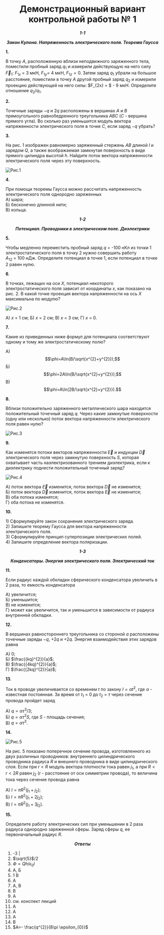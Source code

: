 # <center>Демонстрационный вариант контрольной работы № 1</center>

***<center>1-1</center>***

***<center>Закон Кулона. Напряженность электрического поля. Теорема Гаусса</center>***

**1.**

  
  В точку *A*, расположенную вблизи неподвижного заряженного тела, поместили пробный заряд $q_{1}$ и измерили действующую на него силу
  ${\overrightarrow{F}}_{1}$: $F_{1x}$ = 3 мкН,
  $F_{1y} =$ 4 мкН, $F_{1z} = 0$. Затем заряд $q_{1}$
  убрали на большое расстояние, поместили в точку *A* другой пробный
  заряд $q_{2}$ и измерили проекцию действующей на него силы:
  $F_{2x} = $ - 9 мкН. Определите отношение $q_{2}$/$q_{1}$.

 

**2.**

  
  Точечные заряды $-q$ и $2q$ расположены в вершинах *A* и *B*
  прямоугольного равнобедренного треугольника *АВС* (*С* - вершина
  прямого угла). Во сколько раз уменьшится модуль вектора напряженности
  электрического поля в точке *C*, если заряд $-q$ убрать?

  

**3.**
  
  На рис. 1 изображен равномерно заряженный стержень *AB* длиной $l$ и
  зарядом $Q$, а также воображаемая замкнутая поверхность в виде прямого
  цилиндра высотой $h$. Найдите поток вектора напряженности электрического поля через эту
  поверхность.

![ Рис.1](picture1.jpg "Рис.1")

**4**.

 При помощи теоремы Гаусса можно рассчитать напряженность электрического поля однородно заряженных    
 А) шара;   
 Б) бесконечно длинной нити;  
 В) кольца.                                                

***<center>1-2</center>***

***<center>Потенциал. Проводники в электрическом поле. Диэлектрики</center>***

 **5.**

  Чтобы медленно переместить пробный заряд $q$ = -100 нКл из точки 1 
  электростатического поля в точку 2 нужно совершить работу
  $A_{12}$ = 100 нДж. Определите потенциал в точке 1, если потенциал в
  точке 2 равен нулю.

 **6**.

В точках, лежащих на оси $X$, потенциал некоторого электростатического поля зависит от координаты $x$, как показано на рис. 2. В какой точке проекция вектора напряженности на ось $X$ максимальна по модулю?

![ Рис.2](picture2.jpg "Рис.2")

 А)    $x$ = 1 см;
 Б)    $x$ = 2 см;
 В)    $x$ = 3 см;
 Г)    $x$ = 0.

**7.**

 Какие из приведенных ниже формул для потенциала соответствуют одному и тому же электростатическому полю?

А) $$\phi=A\ln(B/\sqrt{x^{2}+y^{2}});$$  Б) $$\phi=2A\ln(B/\sqrt{x^{2}+y^{2}});$$                    В) $$\phi=A\ln(2B/\sqrt{x^{2}+y^{2}}).$$            

**8.**

  Вблизи
  положительно заряженного металлического шара находится положительный
  точечный заряд $q$. Через какие замкнутые поверхности (одну или
  несколько) поток вектора напряженности электрического поля равен нулю?

![ Рис.3](picture3.jpg "Рис.3")


**9.**

 Как изменятся потоки векторов напряженности $\overrightarrow{E}$ и индукции $\overrightarrow{D}$ электрического поля через замкнутую поверхность $S$, которая охватывает часть наэлектризованного трением диэлектрика, если к диэлектрику поднести положительный точечный заряд?

![ Рис.4](picture4.jpg "Рис.4")

А) поток вектора $\overrightarrow{E}$ изменится, поток вектора $\overrightarrow{D}$ не изменится;<br>
Б) поток вектора $\overrightarrow{D}$ изменится, поток вектора $\overrightarrow{E}$ не изменится;<br> 
В) оба потока изменятся;<br> 
Г) оба потока не изменятся.

 **10.**

 1\) Сформулируйте закон сохранения электрического заряда.<br>
 2\) Запишите теорему Гаусса для вектора напряженности электрического поля.<br>
3\) Сформулируйте принцип суперпозиции электрических полей.<br>
4\) Запишите определение вектора поляризации.<br>

***<center>1-3</center>***

***<center>Конденсаторы. Энергия электрического поля. Электрический ток</center>***

**11.**

 Если радиус каждой обкладки сферического конденсатора увеличить в 2 раза, то емкость конденсатора   

 А) увеличится;<br>
 Б) уменьшится;<br>
 В) не изменится;<br>
 Г) может как увеличится, так и уменьшится в зависимости от радиуса внутренней обкладки.

**12.**

 В вершинах равностороннего треугольника со стороной $a$ расположены точечные заряды $-q$, $+2q$ и $+2q$. Энергия взаимодействия этих зарядов равна

 А) 0;<br>
 Б) $\frac{{kq}^{2}}{a}$;<br>
 В) $\frac{{4kq}^{2}}{a}$;<br>
 Г) $\frac{{2kq}^{2}}{a}$;<br>   

**13**.

Ток в проводе увеличивается со временем $t$ по закону   $I = {\alpha t}^{2}$, где $\alpha$ - известная постоянная. За время от $t_{1}$ = 0 до $t_{2}$ = $\tau$ через сечение провода пройдет заряд 

 А) $q = {ατ}^{3}/3$;  
 Б) $q = {ατ}^{2}S$, где $S$ - площадь сечения;<br> 
 В) $q = {ατ}^{3}.$ 

**14.**

![ Рис.5](picture5.jpg "Рис.5")

 На рис. 5 показано поперечное сечение провода, изготовленного из двух различных проводников: внутреннего цилиндрического проводника радиуса $R$ и внешнего проводника в виде цилиндрического слоя. Если при $r < R$ модуль вектора плотности тока равен $j_{1}$, а при $R < r < 2R$ равен $j_{2}$ ($r$ - расстояние от оси симметрии провода), то величина тока через сечение провода равна

 А) $I=\pi R^{2}(j_{1}+j_{2});$<br>
 Б) $I=\pi R^{2}(j_{1}+2j_{2});$<br>
 В) $I=\pi R^{2}(j_{1}+3j_{2}).$

**15.**

Определите работу электрических сил при уменьшении в 2 раза радиуса
однородно заряженной сферы. Заряд сферы $q$, ее первоначальный радиус
$R$.

***<center>Ответы</center>***


 1. -3                                                 |
 2. $\sqrt{5}$/2
 3. $Ф=Qh/\epsilon_{0}l$
 4. А, Б 
 5. 1 В                                         
 6. А  
 7. А, В 
 8. В 
 9. А 
 10. см. конспект лекций  
 11. А 
 12. А                  
 13. А 
 14. В
 15. $A=- \frac{q^{2}}{8\pi \epsilon_{0}}$

